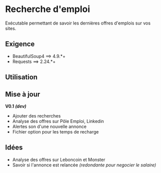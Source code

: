 # Recherche d'emploi
Exécutable permettant de savoir les dernières offres d'emplois sur vos sites.

## Exigence
- BeautifulSoup4 ==> 4.9.*+
- Requests ==> 2.24.*+

## Utilisation

## Mise à jour
**V0.1 _(dev)_**
- Ajouter des recherches
- Analyse des offres sur Pôle Emploi, Linkedin
- Alertes son d'une nouvelle annonce
- Fichier option pour les temps de recharge

## Idées
- Analyse des offres sur Leboncoin et Monster
- Savoir si l'annonce est relancée *(redondante pour negocier le salaire)*
